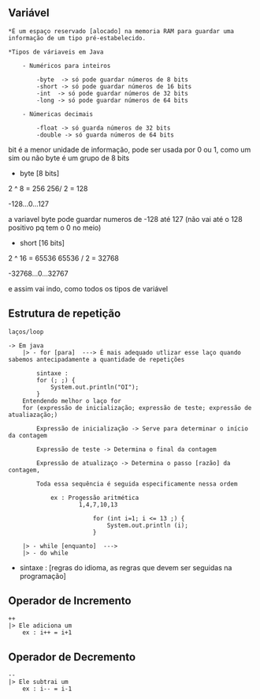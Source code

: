 ## Variável

    *É um espaço reservado [alocado] na memoria RAM para guardar uma informação de um tipo pré-estabelecido.

    *Tipos de váriaveis em Java

        - Numéricos para inteiros

            -byte  -> só pode guardar números de 8 bits
            -short -> só pode guardar números de 16 bits
            -int  -> só pode guardar números de 32 bits
            -long -> só pode guardar números de 64 bits

        - Númericas decimais

            -float -> só guarda números de 32 bits
            -double -> só guarda números de 64 bits

bit é a menor unidade de informação, pode ser usada por 0 ou 1, como um sim ou não
byte é um grupo de 8 bits

* byte [8 bits]

2 ^ 8 = 256 
256/ 2 = 128

-128...0...127

a variavel byte pode guardar numeros de -128 até 127 (não vai até o 128 positivo pq tem o 0 no meio)

* short [16 bits]

2 ^ 16 = 65536
65536 / 2 = 32768

-32768...0...32767

e assim vai indo, como todos os tipos de variável

## Estrutura de repetição

    laços/loop
    
    -> Em java
        |> - for [para]  ---> É mais adequado utlizar esse laço quando sabemos antecipadamente a quantidade de repetições

            sintaxe :
            for (; ;) {
                System.out.println("OI");
            }
        Entendendo melhor o laço for
        for (expressão de inicialização; expressão de teste; expressão de atualiazação;)
        
            Expressão de inicialização -> Serve para determinar o início da contagem

            Expressão de teste -> Determina o final da contagem

            Expressão de atualizaço -> Determina o passo [razão] da contagem, 

            Toda essa sequência é seguida especificamente nessa ordem

                ex : Progessão aritmética
                        1,4,7,10,13

                            for (int i=1; i <= 13 ;) {
                                System.out.println (i);
                            }
        
        |> - while [enquanto]  --->
        |> - do while
    
* sintaxe : [regras do idioma, as regras que devem ser seguidas na programação]


## Operador de Incremento
 
    ++
    |> Ele adiciona um
        ex : i++ = i+1

## Operador de Decremento
    
    --
    |> Ele subtrai um 
        ex : i-- = i-1
    
